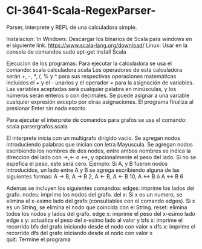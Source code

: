 # CI-3641-Scala-RegexParser-
Parser, interprete y REPL de una calculadora simple.

Instalacion: \n
    Windows:
        Descargar los binarios de Scala para windows en el siguiente link.
        https://www.scala-lang.org/download/
    Linux:
        Usar en la consola de comandos
        sudo apt-get install Scala


Ejecucion de los programas:
    Para ejecutar la calculadora se usa el comando:
    scala calculadora.scala
Los operadores de esta calculadora serán +, -, \*, /, % y ^ para sus respectivas operaciones 
matemáticas incluidos el + y el - unarios y el operador = para la asignación de variables.
Las variables aceptadas será cualquier palabra en minúsculas, y los números serán enteros o 
con decimales. Se puede asignar a una variable cualquier expresión excepto por otras asignaciones. 
El programa finaliza al presionar Enter sin nada escrito.

Para ejecutar el interprete de comandos para grafos se usa el comando:
scala parsergrafos.scala
    
El interprete inicia con un multigrafo dirigido vacío. Se agregan nodos introduciendo palabras que 
inician con letra Mayuscula. Se agregan nodos escribiendo los nombres de dos nodos, entre ambos 
nombres se indica la direccion del lado con ->,<- o <->,  y opcionalmente el peso del lado. Si no 
se espefica el peso, este será cero. 
Ejemplo: Si A, y B fueron nodos introducidos, un lado entre A y B se agrega escribiendo alguna de las
siguientes formas: A -> B, A -> B 2, A <- B, A <- B 10, A <-> B ó A <-> B 6
    
Ademas se incluyen los siguientes comandos:
edges: imprime los lados del grafo.
nodes: imprime los nodos del grafo.
del x: Si x es un numero, se elimina el x-esimo lado del grafo (consultables con el comando edges). Si x es 
un String, se elimina el nodo que coincida con el String.
reset: elimina todos los nodos y lados del grafo.
edge x: imprime el peso del x-esimo lado
edge x y: actualiza el peso del x-esimo lado al valor y
bfs x: imprime el recorrido bfs del grafo iniciando desde el nodo con valor x
dfs x: imprime el recorrido dfs del grafo iniciando desde el nodo con valor x    
quit: Termine el programa
